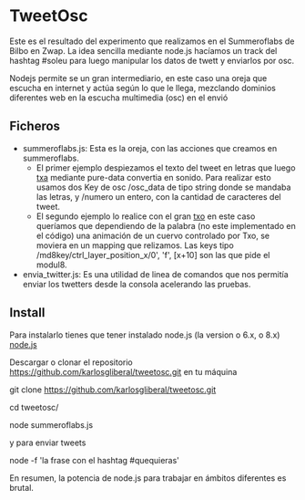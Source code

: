 TweetOsc
========

Este es el resultado del experimento que realizamos en el Summeroflabs de Bilbo en Zwap. 
La idea sencilla mediante node.js hacíamos un track del hashtag #soleu para luego manipular los datos de twett y enviarlos por osc.

Nodejs permite se un gran intermediario, en este caso una oreja que escucha en internet y actúa según lo que le llega, mezclando dominios diferentes web en la escucha multimedia (osc) en el envió


Ficheros
--------

* summeroflabs.js: Esta es la oreja, con las acciones que creamos en summeroflabs. 
   * El primer ejemplo despiezamos el texto del tweet en letras que luego [txa](https://twitter.com/txa) mediante pure-data convertia en sonido. Para realizar esto usamos dos Key de osc /osc_data de tipo string donde se mandaba las letras, y /numero un entero, con la cantidad de caracteres del tweet.
   * El segundo ejemplo lo realice con el gran [txo](http://www.elurmaluta.net/) en este caso queríamos que dependiendo de la palabra (no este implementado en el código) una animación de un cuervo controlado por Txo, se moviera en un mapping que relizamos. Las keys tipo /md8key/ctrl_layer_position_x/0', 'f',  [x+10] son las que pide el modul8. 
* envia_twitter.js: Es una utilidad de linea de comandos que nos permitía enviar los twetters desde la consola acelerando las pruebas.

Install
-------
Para instalarlo tienes que tener instalado node.js (la version o 6.x, o 8.x) [node.js](http://nodejs.org)


Descargar o clonar el repositorio https://github.com/karlosgliberal/tweetosc.git en tu máquina

  git clone https://github.com/karlosgliberal/tweetosc.git 

  cd tweetosc/

  node summeroflabs.js 

y para enviar tweets 

  node -f 'la frase con el hashtag #quequieras'


En resumen, la potencia de node.js para trabajar en ámbitos diferentes es brutal.
